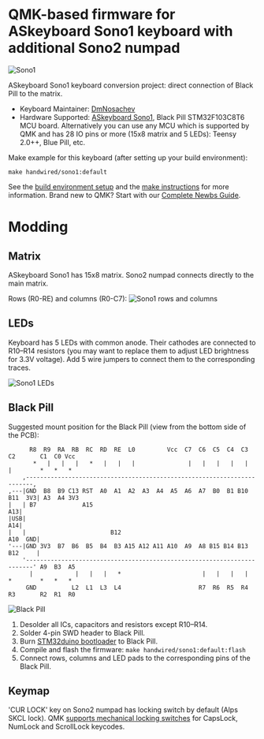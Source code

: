 # QMK-based firmware for ASkeyboard Sono1 keyboard with additional Sono2 numpad

![Sono1](https://i.imgur.com/eb046DOh.jpeg)

ASkeyboard Sono1 keyboard conversion project: direct connection of Black Pill to the matrix.

* Keyboard Maintainer: [DmNosachev](https://github.com/DmNosachev)
* Hardware Supported: [ASkeyboard Sono1](http://www5f.biglobe.ne.jp/~silencium/keyboard/html/alps.html), Black Pill STM32F103C8T6 MCU board. Alternatively you can use any MCU which is supported by QMK and has 28 IO pins or more (15x8 matrix and 5 LEDs): Teensy 2.0++, Blue Pill, etc.

Make example for this keyboard (after setting up your build environment):

    make handwired/sono1:default

See the [build environment setup](https://docs.qmk.fm/#/getting_started_build_tools) and the [make instructions](https://docs.qmk.fm/#/getting_started_make_guide) for more information. Brand new to QMK? Start with our [Complete Newbs Guide](https://docs.qmk.fm/#/newbs).

# Modding

## Matrix

ASkeyboard Sono1 has 15x8 matrix. Sono2 numpad connects directly to the main matrix.

Rows (R0-RE) and columns (R0-C7):
![Sono1 rows and columns](https://i.imgur.com/5Owazg6h.jpeg)

## LEDs
Keyboard has 5 LEDs with common anode. Their cathodes are connected to R10–R14 resistors (you may want to replace them to adjust LED brightness for 3.3V voltage). Add 5 wire jumpers to connect them to the corresponding traces.

![Sono1 LEDs](https://i.imgur.com/opxc2A3h.jpeg)

## Black Pill
Suggested mount position for the Black Pill (view from the bottom side of the PCB):

```
      R8  R9  RA  RB  RC  RD  RE  L0         Vcc  C7  C6  C5  C4  C3  C2       C1  C0 Vcc
       *   |   |   |   *   |   |   |               |   |   |   |   |   |        *   *   *
    ,------------------------------------------------------------------------,
,---|GND  B8  B9 C13 RST  A0  A1  A2  A3  A4  A5  A6  A7  B0  B1 B10 B11  3V3| A3  A4 3V3
|   | B7             A15                                                  A13|
|USB|                                                                     A14|
|   |                        B12                                     A10  GND|
'---|GND 3V3  B7  B6  B5  B4  B3 A15 A12 A11 A10  A9  A8 B15 B14 B13 B12     |
    '------------------------------------------------------------------------' A9  B3  A5
      |            |   |   |   *                       |   |   |   |   *        *   *   *
     GND          L2  L1  L3  L4                      R7  R6  R5  R4  R3       R2  R1  R0
```

![Black Pill](https://i.imgur.com/KQjTWVbh.jpeg)

1. Desolder all ICs, capacitors and resistors except R10–R14.
1. Solder 4-pin SWD header to Black Pill.
2. Burn [STM32duino bootloader](https://github.com/rogerclarkmelbourne/STM32duino-bootloader/blob/master/bootloader_only_binaries/generic_boot20_pb12.bin) to Black Pill.
3. Compile and flash the firmware: `make handwired/sono1:default:flash`
4. Connect rows, columns and LED pads to the corresponding pins of the Black Pill.

## Keymap
'CUR LOCK' key on Sono2 numpad has locking switch by default (Alps SKCL lock). QMK [supports mechanical locking switches](https://docs.qmk.fm/#/faq_keymap?id=mechanical-lock-switch-support) for CapsLock, NumLock and ScrollLock keycodes.
